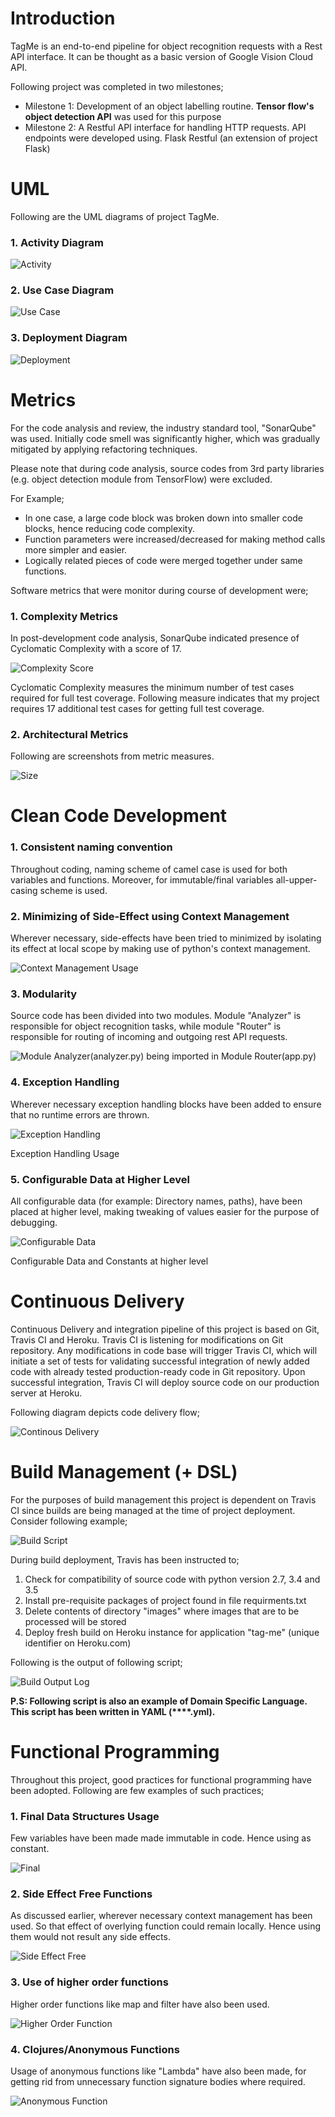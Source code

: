 # Introduction
TagMe is an end-to-end pipeline for object recognition requests with a Rest API interface. It can be thought as a basic version of Google Vision Cloud API.

Following project was completed in two milestones;

* Milestone 1: Development of an object labelling routine. **Tensor flow&#39;s object detection API** was used for this purpose
* Milestone 2: A Restful API interface for handling HTTP requests. API endpoints were developed using. Flask Restful (an extension of project Flask)

# UML

Following are the UML diagrams of project TagMe.

### 1. Activity Diagram
![Activity](https://raw.githubusercontent.com/shahshawaiz/tag-me/master/doc/images/activity-diagrams.PNG)

### 2. Use Case Diagram
![Use Case](https://raw.githubusercontent.com/shahshawaiz/tag-me/master/doc/images/Project%20-%20Use%20Case.jpg)

### 3. Deployment Diagram
![Deployment](https://raw.githubusercontent.com/shahshawaiz/tag-me/master/doc/images/deployment%20diag..jpg)

# Metrics

For the code analysis and review, the industry standard tool, &quot;SonarQube&quot; was used. Initially code smell was significantly higher, which was gradually mitigated by applying refactoring techniques.

Please note that during code analysis, source codes from 3rd party libraries (e.g. object detection module from TensorFlow) were excluded.

For Example;
- In one case, a large code block was broken down into smaller code blocks, hence reducing code complexity.
- Function parameters were increased/decreased for making method calls more simpler and easier.
- Logically related pieces of code were merged together under same functions.

Software metrics that were monitor during course of development were;

### 1. Complexity Metrics
In post-development code analysis, SonarQube indicated presence of Cyclomatic Complexity with a score of 17.

![Complexity Score](https://raw.githubusercontent.com/shahshawaiz/tag-me/master/doc/images/complexity.PNG)

Cyclomatic Complexity measures the minimum number of test cases required for full test coverage. Following measure indicates that my project requires 17 additional test cases for getting full test coverage.

### 2. Architectural Metrics
Following are screenshots from metric measures.

![Size](https://raw.githubusercontent.com/shahshawaiz/tag-me/master/doc/images/size.PNG)


# Clean Code Development

### 1. Consistent naming convention
Throughout coding, naming scheme of camel case is used for both variables and functions. Moreover, for immutable/final variables all-upper-casing scheme is used.

### 2. Minimizing of Side-Effect using Context Management
Wherever necessary, side-effects have been tried to minimized by isolating its effect at local scope by making use of python&#39;s context management.

![Context Management Usage](https://raw.githubusercontent.com/shahshawaiz/tag-me/master/doc/images/context-maagement.PNG)

### 3. Modularity
Source code has been divided into two modules. Module &quot;Analyzer&quot; is responsible for object recognition tasks, while module &quot;Router&quot; is responsible for routing of incoming and outgoing rest API requests.

![Module Analyzer(analyzer.py) being imported in Module Router(app.py)](https://raw.githubusercontent.com/shahshawaiz/tag-me/master/doc/images/modularity.PNG)

### 4. Exception Handling
Wherever necessary exception handling blocks have been added to ensure that no runtime errors are thrown.

![Exception Handling](https://raw.githubusercontent.com/shahshawaiz/tag-me/master/doc/images/error%20hanlding.PNG)

Exception Handling Usage

### 5. Configurable Data at Higher Level
All configurable data (for example: Directory names, paths), have been placed at higher level, making tweaking of values easier for the purpose of debugging.

![Configurable Data](https://raw.githubusercontent.com/shahshawaiz/tag-me/master/doc/images/conigurable%20at%20higher%20level.PNG)

Configurable Data and Constants at higher level

# Continuous Delivery

Continuous Delivery and integration pipeline of this project is based on Git, Travis CI and Heroku. Travis CI is listening for modifications on Git repository. Any modifications in code base will trigger Travis CI, which will initiate a set of tests for validating successful integration of newly added code with already tested production-ready code in Git repository. Upon successful integration, Travis CI will deploy source code on our production server at Heroku.

Following diagram depicts code delivery flow;

![Continous Delivery](https://raw.githubusercontent.com/shahshawaiz/tag-me/master/doc/images/deployment%20flow.PNG)

# Build Management (+ DSL)

For the purposes of build management this project is dependent on Travis CI since builds are being managed at the time of project deployment. Consider following example;

![Build Script](https://raw.githubusercontent.com/shahshawaiz/tag-me/master/doc/images/travis-build.PNG)

During build deployment, Travis has been instructed to;

1. Check for compatibility of source code with python version 2.7, 3.4 and 3.5
2. Install pre-requisite packages of project found in file requirments.txt
3. Delete contents of directory &quot;images&quot; where images that are to be processed will be stored
4. Deploy fresh build on Heroku instance for application &quot;tag-me&quot; (unique identifier on Heroku.com)

Following is the output of following script;

![Build Output Log](https://raw.githubusercontent.com/shahshawaiz/tag-me/master/doc/images/build%20script%20respose.PNG)

**P.S: Following script is also an example of Domain Specific Language. This script has been written in YAML (****.yml).**

# Functional Programming

Throughout this project, good practices for functional programming have been adopted. Following are few examples of such practices;

### 1. Final Data Structures Usage
Few variables have been made made immutable in code. Hence using as constant.

![Final](https://raw.githubusercontent.com/shahshawaiz/tag-me/master/doc/images/conigurable%20at%20higher%20level.PNG)

### 2. Side Effect Free Functions
As discussed earlier, wherever necessary context management has been used. So that effect of overlying function could remain locally. Hence using them would not result any side effects.

![Side Effect Free](https://raw.githubusercontent.com/shahshawaiz/tag-me/master/doc/images/context-maagement.PNG)

### 3. Use of higher order functions
Higher order functions like map and filter have also been used.

![Higher Order Function](https://raw.githubusercontent.com/shahshawaiz/tag-me/master/doc/images/map.PNG)

### 4. Clojures/Anonymous Functions

Usage of anonymous functions like &quot;Lambda&quot; have also been made, for getting rid from unnecessary function signature bodies where required.

![Anonymous Function](https://raw.githubusercontent.com/shahshawaiz/tag-me/master/doc/images/lambda.PNG)